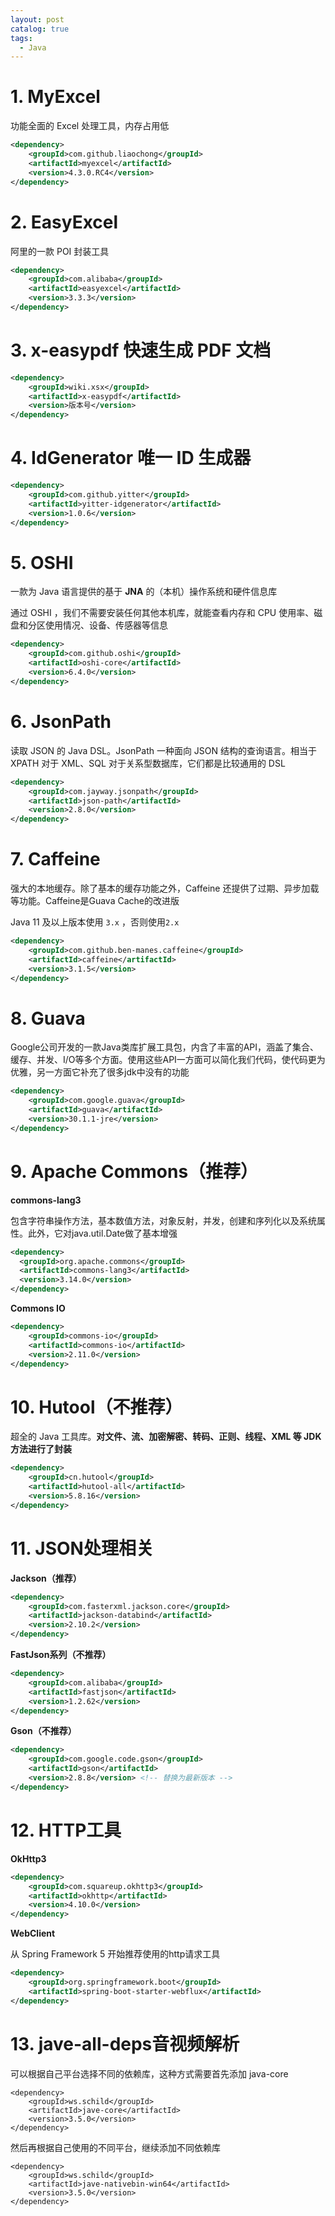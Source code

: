 ```yaml
---
layout: post
catalog: true
tags:
  - Java
---
```




# 1. MyExcel

功能全面的 Excel 处理工具，内存占用低

```xml
<dependency>
    <groupId>com.github.liaochong</groupId>
    <artifactId>myexcel</artifactId>
    <version>4.3.0.RC4</version>
</dependency>
```

# 2. EasyExcel

阿里的一款 POI 封装工具

```xml
<dependency>
    <groupId>com.alibaba</groupId>
    <artifactId>easyexcel</artifactId>
    <version>3.3.3</version>
</dependency>
```

# 3. x-easypdf 快速生成 PDF 文档

```xml
<dependency>
    <groupId>wiki.xsx</groupId>
    <artifactId>x-easypdf</artifactId>
    <version>版本号</version>
</dependency>
```


# 4. IdGenerator 唯一 ID 生成器

```xml
<dependency>
	<groupId>com.github.yitter</groupId>
	<artifactId>yitter-idgenerator</artifactId>
	<version>1.0.6</version>
</dependency>
```

# 5. OSHI

一款为 Java 语言提供的基于 **JNA** 的（本机）操作系统和硬件信息库

通过 OSHI ，我们不需要安装任何其他本机库，就能查看内存和 CPU 使用率、磁盘和分区使用情况、设备、传感器等信息

```xml
<dependency>
    <groupId>com.github.oshi</groupId>
    <artifactId>oshi-core</artifactId>
    <version>6.4.0</version>
</dependency>
```

# 6. JsonPath

读取 JSON 的 Java DSL。JsonPath 一种面向 JSON 结构的查询语言。相当于 XPATH 对于 XML、SQL 对于关系型数据库，它们都是比较通用的 DSL

```xml
<dependency>
    <groupId>com.jayway.jsonpath</groupId>
    <artifactId>json-path</artifactId>
    <version>2.8.0</version>
</dependency>
```

# 7. Caffeine

强大的本地缓存。除了基本的缓存功能之外，Caffeine 还提供了过期、异步加载等功能。Caffeine是Guava Cache的改进版

Java 11 及以上版本使用 `3.x` ，否则使用`2.x`

```xml
<dependency>
    <groupId>com.github.ben-manes.caffeine</groupId>
    <artifactId>caffeine</artifactId>
    <version>3.1.5</version>
</dependency>
```

# 8. Guava

Google公司开发的一款Java类库扩展工具包，内含了丰富的API，涵盖了集合、缓存、并发、I/O等多个方面。使用这些API一方面可以简化我们代码，使代码更为优雅，另一方面它补充了很多jdk中没有的功能

```xml
<dependency>
    <groupId>com.google.guava</groupId>
    <artifactId>guava</artifactId>
    <version>30.1.1-jre</version>
</dependency>
```

# 9. Apache Commons（推荐）

**commons-lang3**

包含字符串操作方法，基本数值方法，对象反射，并发，创建和序列化以及系统属性。此外，它对java.util.Date做了基本增强

```xml
<dependency>
  <groupId>org.apache.commons</groupId>
  <artifactId>commons-lang3</artifactId>
  <version>3.14.0</version>
</dependency>
```

**Commons IO**

```xml
<dependency>
    <groupId>commons-io</groupId>
    <artifactId>commons-io</artifactId>
    <version>2.11.0</version>
</dependency>
```

# 10. Hutool（不推荐）

超全的 Java 工具库。**对文件、流、加密解密、转码、正则、线程、XML 等 JDK 方法进行了封装**

```xml
<dependency>
    <groupId>cn.hutool</groupId>
    <artifactId>hutool-all</artifactId>
    <version>5.8.16</version>
</dependency>
```


# 11. JSON处理相关

**Jackson（推荐）**
```xml
<dependency>
    <groupId>com.fasterxml.jackson.core</groupId>
    <artifactId>jackson-databind</artifactId>
    <version>2.10.2</version>
</dependency>
```

**FastJson系列（不推荐）**
```xml
<dependency>
    <groupId>com.alibaba</groupId>
    <artifactId>fastjson</artifactId>
    <version>1.2.62</version>
</dependency>
```

**Gson（不推荐）**
```xml
<dependency>
	<groupId>com.google.code.gson</groupId>
	<artifactId>gson</artifactId>
	<version>2.8.8</version> <!-- 替换为最新版本 -->
</dependency>
```

# 12. HTTP工具

**OkHttp3**

```xml
<dependency>
    <groupId>com.squareup.okhttp3</groupId>
    <artifactId>okhttp</artifactId>
    <version>4.10.0</version>
</dependency>
```

**WebClient**

从 Spring Framework 5 开始推荐使用的http请求工具

```xml
<dependency>
    <groupId>org.springframework.boot</groupId>
    <artifactId>spring-boot-starter-webflux</artifactId>
</dependency>
```

# 13. jave-all-deps音视频解析

可以根据自己平台选择不同的依赖库，这种方式需要首先添加 java-core

```
<dependency>  
    <groupId>ws.schild</groupId>  
    <artifactId>jave-core</artifactId>  
    <version>3.5.0</version>  
</dependency>
```

然后再根据自己使用的不同平台，继续添加不同依赖库

```
<dependency>  
    <groupId>ws.schild</groupId>  
    <artifactId>jave-nativebin-win64</artifactId>  
    <version>3.5.0</version>  
</dependency>
```